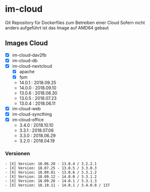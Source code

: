 # im-cloud
Git Repository für Dockerfiles zum Betreiben einer Cloud
Sofern nicht anders aufgeführt ist das Image auf AMD64 gebaut

## Images Cloud
- [X] im-cloud-dav2fb
- [X] im-cloud-db
- [X] im-cloud-nextcloud
    - [X] apache
    - [X] fpm
    - 14.0.1 : 2018.09.25
    - 14.0.0 : 2018.09.10
    - 13.0.6 : 2018.08.30
    - 13.0.5 : 2018.07.23
    - 13.0.4 : 2018.06.11
- [X] im-cloud-web
- [X] im-cloud-syncthing
- [X] im-cloud-office
    - 3.4.0  : 2018.10.10
    - 3.3.1  : 2018.07.06
    - 3.3.0  : 2018.06.29
    - 3.2.0  : 2018.04.19

### Versionen
    - [X] Version: 18.06.20 - 13.0.4 / 3.2.2.1
    - [X] Version: 18.07.25 - 13.0.5 / 3.3.0.3
    - [X] Version: 18.09.01 - 13.0.6 / 3.3.1.2
    - [X] Version: 18.09.12 - 14.0.0 / 3.3.1.2
    - [X] Version: 18.09.26 - 14.0.1 / 3.3.1.3
    - [X] Version: 18.10.11 - 14.0.1 / 3.4.0.8 / 137